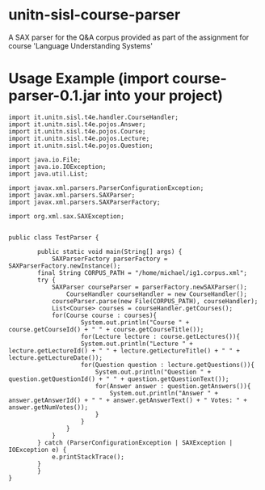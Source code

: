 unitn-sisl-course-parser
========================

A SAX parser for the Q&amp;A corpus provided as part of the assignment for course 'Language Understanding Systems'

Usage Example (import course-parser-0.1.jar into your project)
=============

    import it.unitn.sisl.t4e.handler.CourseHandler;
    import it.unitn.sisl.t4e.pojos.Answer;
    import it.unitn.sisl.t4e.pojos.Course;
    import it.unitn.sisl.t4e.pojos.Lecture;
    import it.unitn.sisl.t4e.pojos.Question;

    import java.io.File;
    import java.io.IOException;
    import java.util.List;

    import javax.xml.parsers.ParserConfigurationException;
    import javax.xml.parsers.SAXParser;
    import javax.xml.parsers.SAXParserFactory;

    import org.xml.sax.SAXException;


    public class TestParser {

    	    public static void main(String[] args) {
    		    SAXParserFactory parserFactory = SAXParserFactory.newInstance();
		    final String CORPUS_PATH = "/home/michael/ig1.corpus.xml";
		    try {
			    SAXParser courseParser = parserFactory.newSAXParser();
    			    CourseHandler courseHandler = new CourseHandler();
			    courseParser.parse(new File(CORPUS_PATH), courseHandler);
			    List<Course> courses = courseHandler.getCourses();
			    for(Course course : courses){
    				    System.out.println("Course " + course.getCourseId() + " " + course.getCourseTitle());
    				    for(Lecture lecture : course.getLectures()){
					    System.out.println("Lecture " + lecture.getLectureId() + " " + lecture.getLectureTitle() + " " + lecture.getLectureDate());
					    for(Question question : lecture.getQuestions()){
						    System.out.println("Question " + question.getQuestionId() + " " + question.getQuestionText());
						    for(Answer answer : question.getAnswers()){
							    System.out.println("Answer " + answer.getAnswerId() + " " + answer.getAnswerText() + " Votes: " + answer.getNumVotes());
						    }
					    }
				    }
			    }
		    } catch (ParserConfigurationException | SAXException | IOException e) {
			    e.printStackTrace();
		    }
    	    }
    }

